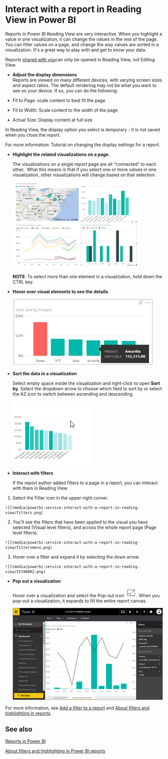 ﻿<properties
   pageTitle="Interact with a report in Reading View in Power BI"
   description="Interact with a report in Reading View in Power BI"
   services="powerbi"
   documentationCenter=""
   authors="mihart"
   manager="mblythe"
   editor=""
   tags=""/>

<tags
   ms.service="powerbi"
   ms.devlang="NA"
   ms.topic="article"
   ms.tgt_pltfrm="NA"
   ms.workload="powerbi"
   ms.date="11/15/2015"
   ms.author="mihart"/>

# Interact with a report in Reading View in Power BI

Reports in Power BI Reading View are very interactive. When you highlight a value in one visualization, it can change the values in the rest of the page. You can filter values on a page, and change the way values are sorted in a visualization. It's a great way to play with and get to know your data.

Reports [shared with you](powerbi-service-share-unshare-dashboard.md)can only be opened in Reading View, not Editing View.

- **Adjust the display dimensions**  
   Reports are viewed on many different devices, with varying screen sizes and aspect ratios.  The default rendering may not be what you want to see on your device.  If so, you can do the following:

 - Fit to Page: scale content to best fit the page
 - Fit to Width: Scale content to the width of the page
 - Actual Size: Display content at full size  

  In Reading View, the display option you select is temporary - it is not saved when you close the report.

For more information: Tutorial on changing the display settings for a report.


- **Highlight the related visualizations on a page**.

   The visualizations on a single report page are all "connected" to each other.  What this means is that if you select one or more values in one visualization, other visualizations will change based on that selection.

   ![](media/powerbi-service-interact-with-a-report-in-reading-view/pagefilter3b.gif)

   **NOTE**: To select more than one element in a visualization, hold down the CTRL key.

- **Hover over visual elements to see the details**.

    ![](media/powerbi-service-interact-with-a-report-in-reading-view/amarillachart.png)

- **Sort the data in a visualization**  

   Select empty space inside the visualization and right-click to open **Sort by**. Select the dropdown arrow to choose which field to sort by or select the AZ icon to switch between ascending and descending.    

   ![](media/powerbi-service-interact-with-a-report-in-reading-view/PBI_ChangeChartSort.gif) 

- **Interact with filters**

   If the report author added filters to a page in a report, you can interact with them in Reading View.

 1.  Select the Filter icon in the upper-right corner.

    ![](media/powerbi-service-interact-with-a-report-in-reading-view/filters.png)  

 2.  You'll see the filters that have been applied to the visual you have selected (Visual level filters), and across the whole report page (Page level filters).

    ![](media/powerbi-service-interact-with-a-report-in-reading-view/filtersmenu.png)

 3.  Hover over a filter and expand it by selecting the down arrow.

    ![](media/powerbi-service-interact-with-a-report-in-reading-view/IV1980RZ.png)

- **Pop out a visualization**

  Hover over a visualization and select the Pop-out icon ![](media/powerbi-service-interact-with-a-report-in-reading-view/PBI_PopOutIcon.jpg). When you pop-out a visualization, it expands to fill the entire report canvas.

  ![](media/powerbi-service-interact-with-a-report-in-reading-view/PBI_PoppedOut.jpg)

For more information, see [Add a filter to a report](powerbi-service-add-a-filter-to-a-report.md) and [About filters and highlighting in reports](powerbi-service-about-filters-and-highlighting-in-reports.md).

## See also

[Reports in Power BI](powerbi-service-reports.md)

 [About filters and highlighting in Power BI reports](powerbi-service-about-filters-and-highlighting-in-reports.md)

